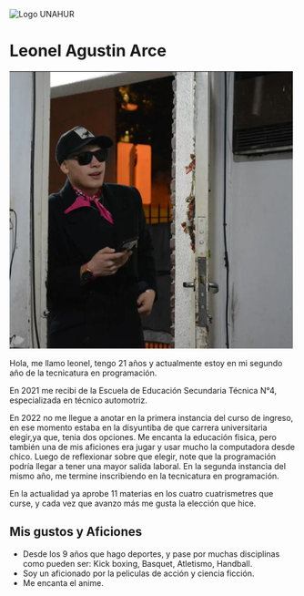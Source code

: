 ![Logo UNAHUR](./assets/UNAHUR.png)


# Leonel Agustin Arce

![MIFOTO](./assets/Mifoto.png)

Hola, me llamo leonel, tengo 21 años y actualmente estoy en mi segundo año de la tecnicatura en programación.

En 2021 me recibi de la Escuela de Educación Secundaria Técnica N°4, especializada en técnico automotriz. 

En 2022 no me llegue a anotar en la primera instancia del curso de ingreso, en ese momento estaba en la disyuntiba de que carrera universitaria elegir,ya que, tenia dos opciones. Me encanta la educación fisica, pero también una de mis aficiones era jugar y usar mucho la computadora desde chico. Luego de reflexionar sobre que elegir, note que la programación podría llegar a tener una mayor salida laboral. En la segunda instancia del mismo año, me termine inscribiendo en la tecnicatura en programación.

En la actualidad ya aprobe 11 materias en los cuatro cuatrismetres que curse, y cada vez que avanzo más me gusta la elección que hice.

## Mis gustos y Aficiones
* Desde los 9 años que hago deportes, y pase por muchas disciplinas como pueden ser: Kick boxing, Basquet, Atletismo, Handball.
* Soy un aficionado por la peliculas de acción y ciencia ficción.
* Me encanta el anime.
